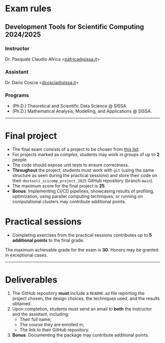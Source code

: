 # Exam rules
## Development Tools for Scientific Computing 2024/2025

### Instructor
Dr. Pasquale Claudio Africa <<pafrica@sissa.it>>

### Assistant
Dr. Dario Coscia <<dcoscia@sissa.it>>

### Programs
- (Ph.D.) Theoretical and Scientific Data Science @ SISSA.
- (Ph.D.) Mathematical Analysis, Modelling, and Applications @ SISSA.

---

# Final project
- The final exam consists of a project to be chosen from [this list](exam_projects.md).
- For projects marked as *complex*, students may work in groups of up to **2** people.
- The code should expose unit tests to ensure correctness.
- **Throughout** the project, students must work with `git` (using the same structure as seen during the practical sessions) and store their code on their `devtools_scicomp_project_2025` GitHub repository (branch `main`).
- The maximum score for the final project is **25**.
- **Bonus**: Implementing CI/CD pipelines, showcasing results of profiling, optimization, using parallel computing techniques, or running on computational clusters may contribute additional points.

# Practical sessions
- Completing exercises from the practical sessions contributes up to **5 additional points** to the final grade.

The maximum achievable grade for the exam is **30**. Honors may be granted in exceptional cases.

---

# Deliverables
1. The GitHub repository **must** include a `README.md` file reporting the project chosen, the design choices, the techniques used, and the results obtained.
2. Upon completion, students must send an email to **both** the instructor and the assistant, including:
   - Their full name;
   - The course they are enrolled in;
   - The link to their GitHub repository.
3. **Bonus**: Documenting the package may contribute additional points.
